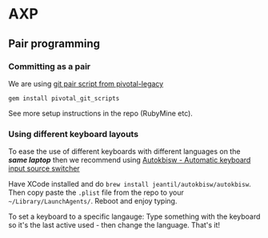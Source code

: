 # AXP

## Pair programming

### Committing as a pair

We are using [git pair script from pivotal-legacy](https://github.com/pivotal-legacy/git_scripts)

```
gem install pivotal_git_scripts
```

See more setup instructions in the repo (RubyMine etc).

### Using different keyboard layouts

To ease the use of different keyboards with different languages on the ***same laptop*** then we recommend using [Autokbisw - Automatic keyboard input source switcher](https://github.com/jeantil/autokbisw)

Have XCode installed and do `brew install jeantil/autokbisw/autokbisw`. Then copy paste the `.plist` file from the repo to your `~/Library/LaunchAgents/`. Reboot and enjoy typing.

To set a keyboard to a specific langauge: Type something with the keyboard so it's the last active used - then change the language. That's it!

